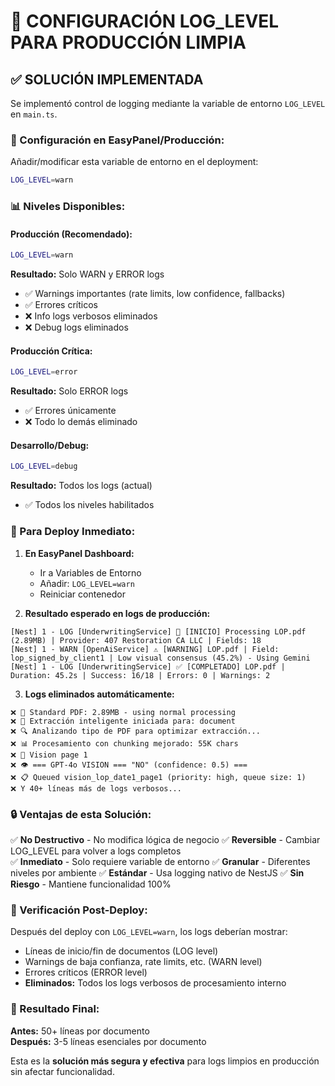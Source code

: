 # 🎯 CONFIGURACIÓN LOG_LEVEL PARA PRODUCCIÓN LIMPIA

## ✅ **SOLUCIÓN IMPLEMENTADA**

Se implementó control de logging mediante la variable de entorno `LOG_LEVEL` en `main.ts`.

### **🔧 Configuración en EasyPanel/Producción:**

Añadir/modificar esta variable de entorno en el deployment:

```bash
LOG_LEVEL=warn
```

### **📊 Niveles Disponibles:**

#### **Producción (Recomendado):**
```bash
LOG_LEVEL=warn
```
**Resultado:** Solo WARN y ERROR logs
- ✅ Warnings importantes (rate limits, low confidence, fallbacks)
- ✅ Errores críticos
- ❌ Info logs verbosos eliminados
- ❌ Debug logs eliminados

#### **Producción Crítica:**
```bash
LOG_LEVEL=error
```  
**Resultado:** Solo ERROR logs
- ✅ Errores únicamente
- ❌ Todo lo demás eliminado

#### **Desarrollo/Debug:**
```bash
LOG_LEVEL=debug
```
**Resultado:** Todos los logs (actual)
- ✅ Todos los niveles habilitados

### **🚀 Para Deploy Inmediato:**

1. **En EasyPanel Dashboard:**
   - Ir a Variables de Entorno
   - Añadir: `LOG_LEVEL=warn`
   - Reiniciar contenedor

2. **Resultado esperado en logs de producción:**
```
[Nest] 1 - LOG [UnderwritingService] 🚀 [INICIO] Processing LOP.pdf (2.89MB) | Provider: 407 Restoration CA LLC | Fields: 18
[Nest] 1 - WARN [OpenAiService] ⚠️ [WARNING] LOP.pdf | Field: lop_signed_by_client1 | Low visual consensus (45.2%) - Using Gemini
[Nest] 1 - LOG [UnderwritingService] ✅ [COMPLETADO] LOP.pdf | Duration: 45.2s | Success: 16/18 | Errors: 0 | Warnings: 2
```

3. **Logs eliminados automáticamente:**
```
❌ 📄 Standard PDF: 2.89MB - using normal processing
❌ 🧠 Extracción inteligente iniciada para: document  
❌ 🔍 Analizando tipo de PDF para optimizar extracción...
❌ 📊 Procesamiento con chunking mejorado: 55K chars
❌ 🎯 Vision page 1
❌ 👁️ === GPT-4o VISION === "NO" (confidence: 0.5) ===
❌ 📋 Queued vision_lop_date1_page1 (priority: high, queue size: 1)
❌ Y 40+ líneas más de logs verbosos...
```

### **🔒 Ventajas de esta Solución:**

✅ **No Destructivo** - No modifica lógica de negocio
✅ **Reversible** - Cambiar LOG_LEVEL para volver a logs completos  
✅ **Inmediato** - Solo requiere variable de entorno
✅ **Granular** - Diferentes niveles por ambiente
✅ **Estándar** - Usa logging nativo de NestJS
✅ **Sin Riesgo** - Mantiene funcionalidad 100%

### **📝 Verificación Post-Deploy:**

Después del deploy con `LOG_LEVEL=warn`, los logs deberían mostrar:
- Líneas de inicio/fin de documentos (LOG level)
- Warnings de baja confianza, rate limits, etc. (WARN level) 
- Errores críticos (ERROR level)
- **Eliminados:** Todos los logs verbosos de procesamiento interno

### **🎯 Resultado Final:**

**Antes:** 50+ líneas por documento  
**Después:** 3-5 líneas esenciales por documento

Esta es la **solución más segura y efectiva** para logs limpios en producción sin afectar funcionalidad.